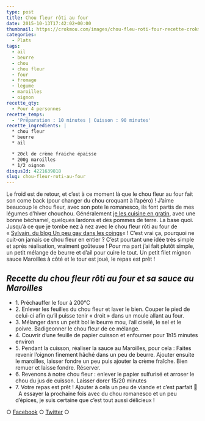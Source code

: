 ```yaml
---
type: post
title: Chou fleur rôti au four
date: 2015-10-13T17:42:02+00:00
thumbnail: https://crokmou.com/images/chou-fleu-roti-four-recette-crokmou-blog-culinaire.jpg
categories:
  - Plats
tags:
  - ail
  - beurre
  - chou
  - chou fleur
  - four
  - fromage
  - legume
  - maroilles
  - oignon
recette_qty:
  - Pour 4 personnes
recette_temps:
  - 'Préparation : 10 minutes | Cuisson : 90 minutes'
recette_ingredients: |
  * chou fleur
  * beurre
  * ail

  * 20cl de crème fraiche épaisse
  * 200g maroilles
  * 1/2 oignon
disqusId: 4221639818
slug: chou-fleur-roti-au-four
---
```


Le froid est de retour, et c’est à ce moment là que le chou fleur au four fait son come back (pour changer du chou croquant à l’apéro) ! J’aime beaucoup le chou fleur, avec son pote le romanesco, ils font partis de mes légumes d’hiver chouchou. Généralement [je les cuisine en gratin](http://www.crokmou.com/2014/08/gratin-de-choux-jambon-et-pommes-de-terre), avec une bonne béchamel, quelques lardons et des pommes de terre. La base quoi. Jusqu’à ce que je tombe nez à nez avec le chou fleur rôti au four de « [Sylvain, du blog Un peu gay dans les coings](http://www.un-peu-gay-dans-les-coings.eu/2015/01/chou-fleur-roti-entier-au-four-ail.html)« ! C’est vrai ça, pourquoi ne cuit-on jamais ce chou fleur en entier ? C’est pourtant une idée très simple et après réalisation, vraiment goûteuse ! Pour ma part j’ai fait plutôt simple, un petit mélange de beurre et d’ail pour cuire le tout. Un petit filet mignon sauce Maroilles à côté et le tour est joué, le repas est prêt !

## _**Recette du chou fleur rôti au four et sa sauce au Maroilles**_

* 1\. Préchauffer le four à 200°C
* 2\. Enlever les feuilles du chou fleur et laver le bien. Couper le pied de celui-ci afin qu’il puisse tenir « droit » dans un moule allant au four.
* 3\. Mélanger dans un petit bol le beurre mou, l’ail ciselé, le sel et le poivre. Badigeonner le chou fleur de ce mélange.
* 4\. Couvrir d’une feuille de papier cuisson et enfourner pour 1h15 minutes environ
* 5\. Pendant la cuisson, réaliser la sauce au Maroilles, pour cela : Faites revenir l’oignon finement hâché dans un peu de beurre. Ajouter ensuite le maroilles, laisser fondre un peu puis ajouter la crème fraîche. Bien remuer et laisse fondre. Réserver.
* 6\. Revenons à notre chou fleur : enlever le papier sulfurisé et arroser le chou du jus de cuisson. Laisser dorer 15/20 minutes
* 7\. Votre repas est prêt ! Ajouter à cela un peu de viande et c’est parfait 🙂   A essayer la prochaine fois avec du chou romanesco et un peu d’épices, je suis certaine que c’est tout aussi délicieux !

○ [Facebook](https://www.facebook.com/crokmou.blog) ○ [Twitter](https://twitter.com/Crokmou) ○